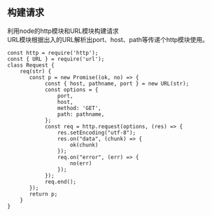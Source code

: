 <!--
 * @Author: xiuquanxu
 * @Company: kaochong
 * @Date: 2021-06-18 23:30:45
 * @LastEditors: xiuquanxu
 * @LastEditTime: 2021-06-29 17:53:22
-->
## 构建请求  

利用node的http模块和URL模块构建请求  
URL模块根据出入的URL解析出port、host、path等传递个http模块使用。
```
const http = require('http');
const { URL } = require('url');
class Request {
    req(str) {
       const p = new Promise((ok, no) => {
            const { host, pathname, port } = new URL(str);
            const options = {
                port,
                host,
                method: 'GET',
                path: pathname,
            };
            const req = http.request(options, (res) => {
                res.setEncoding("utf-8");
                res.on("data", (chunk) => {
                    ok(chunk)
                });
                req.on("error", (err) => {
                    no(err)
                });
            });
            req.end();
       });
       return p;
    }
}
```